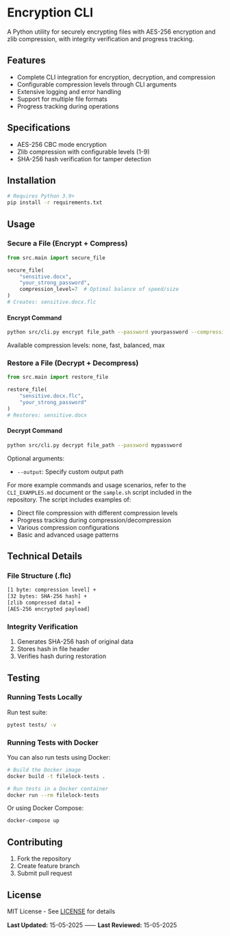 # Encryption CLI

A Python utility for securely encrypting files with AES-256 encryption and zlib compression, with integrity verification and progress tracking.

## Features

- Complete CLI integration for encryption, decryption, and compression
- Configurable compression levels through CLI arguments
- Extensive logging and error handling
- Support for multiple file formats
- Progress tracking during operations

## Specifications

- AES-256 CBC mode encryption
- Zlib compression with configurable levels (1-9)
- SHA-256 hash verification for tamper detection

## Installation

```bash
# Requires Python 3.9+
pip install -r requirements.txt
```

## Usage

### Secure a File (Encrypt + Compress)

```python
from src.main import secure_file

secure_file(
    "sensitive.docx",
    "your_strong_password",
    compression_level=7  # Optimal balance of speed/size
)
# Creates: sensitive.docx.flc
```

#### Encrypt Command

```bash
python src/cli.py encrypt file_path --password yourpassword --compression balanced
```

Available compression levels: none, fast, balanced, max

### Restore a File (Decrypt + Decompress)

```python
from src.main import restore_file

restore_file(
    "sensitive.docx.flc",
    "your_strong_password"
)
# Restores: sensitive.docx
```

#### Decrypt Command

```bash
python src/cli.py decrypt file_path --password mypassword
```

Optional arguments:

- `--output`: Specify custom output path

For more example commands and usage scenarios, refer to the `CLI_EXAMPLES.md` document or the `sample.sh` script included in the repository. The script includes examples of:

- Direct file compression with different compression levels
- Progress tracking during compression/decompression
- Various compression configurations
- Basic and advanced usage patterns

## Technical Details

### File Structure (.flc)

```bash
[1 byte: compression level] +
[32 bytes: SHA-256 hash] +
[zlib compressed data] +
[AES-256 encrypted payload]
```

### Integrity Verification

1. Generates SHA-256 hash of original data
2. Stores hash in file header
3. Verifies hash during restoration

## Testing

### Running Tests Locally

Run test suite:

```bash
pytest tests/ -v
```

### Running Tests with Docker

You can also run tests using Docker:

```bash
# Build the Docker image
docker build -t filelock-tests .

# Run tests in a Docker container
docker run --rm filelock-tests
```

Or using Docker Compose:

```bash
docker-compose up
```

## Contributing

1. Fork the repository
2. Create feature branch
3. Submit pull request

## License

MIT License - See [LICENSE](LICENSE) for details

**Last Updated:** 15-05-2025 ⸺ **Last Reviewed:** 15-05-2025
